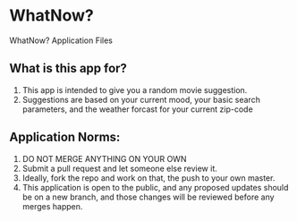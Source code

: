 # WhatNow?
WhatNow? Application Files

## What is this app for?
1. This app is intended to give you a random movie suggestion.
2. Suggestions are based on your current mood, your basic search parameters, and the weather forcast for your current zip-code

## Application Norms:
1. DO NOT MERGE ANYTHING ON YOUR OWN
2. Submit a pull request and let someone else review it.
3. Ideally, fork the repo and work on that, the push to your own master.
4. This application is open to the public, and any proposed updates should be on a new branch, and those changes will be reviewed before any merges happen.
